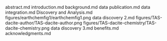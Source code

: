 abstract.md
introduction.md
background.md
data publication.md
data integration.md
Discovery and Analysis.md
figures/earthchemfig1/earthchemfig1.png
data discovery 2.md
figures/TAS-dacite-author/TAS-dacite-author.png
figures/TAS-dacite-chemistry/TAS-dacite-chemistry.png
data discovery 3.md
benefits.md
acknowledgments.md